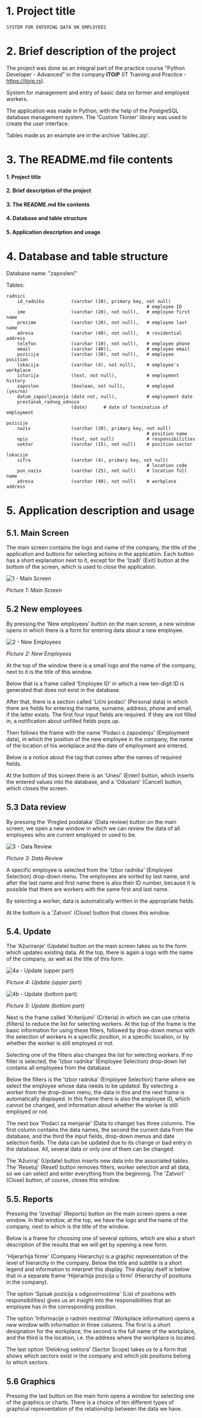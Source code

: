 # 1. Project title
    SYSTEM FOR ENTERING DATA ON EMPLOYEES

# 2. Brief description of the project
The project was done as an integral part of the practice course "Python 
Developer - Advanced" in the company **ITOiP** (IT Training and Practice - 
https://itoip.rs).

System for management and entry of basic data on former and employed workers.

The application was made in Python, with the help of the PostgreSQL 
database management system. The 'Custom Tkinter' library was used to create 
the user interface.

Tables made as an example are in the archive 'tables.zip'.

# 3. The README.md file contents
#### 1. Project title
#### 2. Brief description of the project
#### 3. The README.md file contents
#### 4. Database and table structure
#### 5. Application description and usage

# 4. Database and table structure
Database name: "zaposleni"

Tables:

    radnici
        id_radnika          (varchar (10), primary key, not null)
                                                        # employee ID
        ime                 (varchar (20), not null),   # employee first name
        prezime             (varchar (20), not null),   # employee last name
        adresa              (varchar (40), not null),   # residential address
        telefon             (varchar (10), not null),   # employee phone
        email               (varchar (40)),             # employee email
        pozicija            (varchar (30), not null),   # employee position
        lokacija            (varchar (4), not null),    # employee's workplace
        istorija            (text, not null),           # employment history
        zaposlen            (boolean, not null),        # employed (yes/no)
        datum_zaposljavanja (date not, null),           # employment date
        prestanak_radnog_odnosa     
                            (date)      # date of termination of employment

    pozicije
        naziv               (varchar (30), primary key, not null)
                                                        # position name
        opis                (text, not null)            # responsibilities
        sektor              (varchar (15), not null)    # position sector

    lokacije
        sifra               (varchar (4), primary key, not null)
                                                        # location code
        pun_naziv           (varchar (25), not null)    # location full name
        adresa              (varchar (40), not null)    # workplace address

# 5. Application description and usage

## 5.1. Main Screen

The main screen contains the logo and name of the company, the title of the 
application and buttons for selecting actions in the application. Each 
button has a short explanation next to it, except for the 'Izađi' (Exit) 
button at the bottom of the screen, which is used to close the application.

![1 - Main Screen](https://github.com/kdkrle/employee_data/assets/59825527/2ecf1449-1fe3-4ff6-8a39-9636f42e5c32)

_Picture 1: Main Screen_

## 5.2 New employees

By pressing the 'New employees' button on the main screen, a new window 
opens in which there is a form for entering data about a new employee.

![2 - New Employees](https://github.com/kdkrle/employee_data/assets/59825527/1edaff12-a9da-4fe1-acb9-f92b80e15e9b)

_Picture 2: New Employees_

At the top of the window there is a small logo and the name of the company, 
next to it is the title of this window.

Below that is a frame called 'Employee ID' in which a new ten-digit ID is 
generated that does not exist in the database.

After that, there is a section called 'Lični podaci' (Personal data) in which 
there are fields for entering the name, surname, address, phone and email, 
if the latter exists. The first four input fields are required. If they are 
not filled in, a notification about unfilled fields pops up.

Then follows the frame with the name 'Podaci o zaposlenju' (Employment data),
in which the position of the new employee in the company, the name of the 
location of his workplace and the date of employment are entered.

Below is a notice about the tag that comes after the names of required fields.

At the bottom of this screen there is an 'Unesi' (Enter) button, which inserts 
the entered values into the database, and a 'Odustani' (Cancel) button, 
which closes the screen.

## 5.3 Data review

By pressing the 'Pregled podataka' (Data review) button on the main screen, 
we open a new window in which we can review the data of all employees who 
are current employed or used to be.

![3 - Data Review](https://github.com/kdkrle/employee_data/assets/59825527/804d248b-5d8d-4f64-9d0e-ee260f10cba0)

_Picture 3: Data Review_

A specific employee is selected from the 'Izbor radnika' (Employee 
Selection) drop-down menu. The employees are sorted by last name, and after 
the last name and first name there is also their ID number, because it is 
possible that there are workers with the same first and last name.

By selecting a worker, data is automatically written in the appropriate fields.

At the bottom is a 'Zatvori' (Close) button that closes this window.

## 5.4. Update

The 'Ažuriranje' (Update) button on the main screen takes us to the form 
which updates existing data. At the top, there is again a logo with the 
name of the company, as well as the title of this form.

![4a - Update (upper part)](https://github.com/kdkrle/employee_data/assets/59825527/edcf1fd3-c149-4623-a6cc-4e230e32b021)

_Picture 4: Update (upper part)_

![4b - Update (bottom part)](https://github.com/kdkrle/employee_data/assets/59825527/de23fb85-6dfd-4c3a-843f-14b2820859be)

_Picture 5: Update (bottom part)_

Next is the frame called 'Kriterijumi' (Criteria) in which we can use criteria 
(filters) to reduce the list for selecting workers. At the top of the frame 
is the basic information for using these filters, followed by drop-down 
menus with the selection of workers in a specific position, in a specific 
location, or by whether the worker is still employed or not.

Selecting one of the filters also changes the list for selecting workers. 
If no filter is selected, the 'Izbor radnika' (Employee Selection) drop-down 
list contains all employees from the database.

Below the filters is the 'Izbor radnika' (Employee Selection) frame where 
we select the employee whose data needs to be updated. By selecting a 
worker from the drop-down menu, the data in this and the next frame is 
automatically displayed. In this frame there is also the employee ID, which 
cannot be changed, and information about whether the worker is still 
employed or not.

The next box 'Podaci za menjanje' (Data to change) has three columns. The 
first column contains the data names, the second the current data from the 
database, and the third the input fields, drop-down menus and date 
selection fields. The data can be updated due to its change or bad entry in 
the database. All, several data or only one of them can be changed.

The 'Ažuriraj' (Update) button inserts new data into the associated tables. 
The 'Resetuj' (Reset) button removes filters, worker selection and all data, 
so we can select and enter everything from the beginning. The 'Zatvori' 
(Close) button, of course, closes this window.

## 5.5. Reports

Pressing the 'Izveštaji' (Reports) button on the main screen opens a new 
window. In that window, at the top, we have the logo and the name of the 
company, next to which is the title of the window.

Below is a frame for choosing one of several options, which are also a short 
description of the results that we will get by opening a new form.

'Hijerarhija firme' (Company Hierarchy) is a graphic representation of the 
level of hierarchy in the company. Below the title and subtitle is a short 
legend and information to interpret this display. The display itself is 
below that in a separate frame 'Hijerarhija pozicija u firmi' (Hierarchy of 
positions in the company).

The option 'Spisak pozicija s odgovornostima' (List of positions with 
responsibilities) gives us an insight into the responsibilities that an 
employee has in the corresponding position.

The option 'Informacije o radnim mestima' (Workplace information) opens a 
new window with information in three columns. The first is a short 
designation for the workplace, the second is the full name of the workplace, 
and the third is the location, i.e. the address where the workplace is 
located.

The last option 'Delokrug sektora' (Sector Scope) takes us to a form that 
shows which sectors exist in the company and which job positions belong to 
which sectors.

## 5.6 Graphics

Pressing the last button on the main form opens a window for selecting one 
of the graphics or charts. There is a choice of ten different types of 
graphical representation of the relationship between the data we have.
